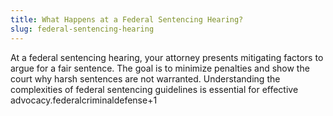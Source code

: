 ```yaml
---
title: What Happens at a Federal Sentencing Hearing?
slug: federal-sentencing-hearing
---
```


At a federal sentencing hearing, your attorney presents mitigating factors to argue for a fair sentence. The goal is to minimize penalties and show the court why harsh sentences are not warranted. Understanding the complexities of federal sentencing guidelines is essential for effective advocacy.federalcriminaldefense+1